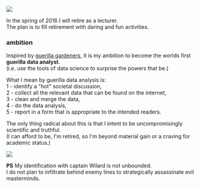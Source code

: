 
![](http://i.imgur.com/EUqpWPt.jpg)

In the spring of 2016 I will retire as a lecturer.  
The plan is to fill retirement with daring and fun activities.

### ambition
Inspired by [guerilla gardeners](http://en.wikipedia.org/wiki/Guerrilla_gardening), it is my ambition to become the worlds first **guerilla data analyst**.    
(i.e. use the tools of data science to surprise the powers that be.)

What I mean by guerilla data analysis is:   
1 - identify a "hot" societal discussion,  
2 - collect all the relevant data that can be found on the internet,  
3 - clean and merge the data,  
4 - do the data analysis,  
5 - report in a form that is appropriate to the intended readers.  

The only thing radical about this is that I intent to be uncompromisingly scientific and truthful.  
(I can afford to be, I'm retired, so I'm beyond material gain or a craving for academic status.)  

![](http://i.imgur.com/Ikxwitb.jpg)

**PS** 
My identification with captain Wilard is not unbounded.  
I do not plan to infiltrate behind enemy lines to strategically assassinate evil masterminds.  


